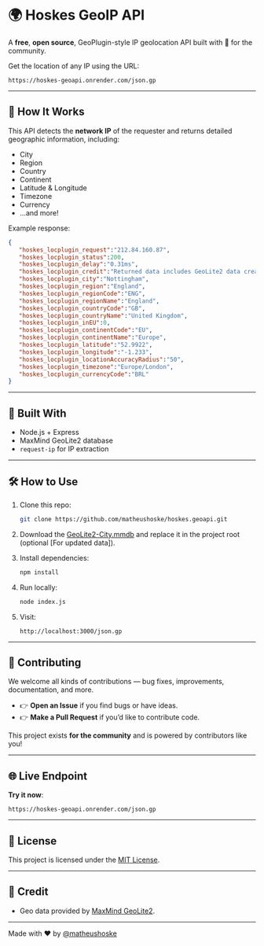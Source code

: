 # 🌍 Hoskes GeoIP API

A **free**, **open source**, GeoPlugin-style IP geolocation API built with 💙 for the community.

Get the location of any IP using the URL:

```
https://hoskes-geoapi.onrender.com/json.gp
```

---

## 🚀 How It Works

This API detects the **network IP** of the requester and returns detailed geographic information, including:

- City
- Region
- Country
- Continent
- Latitude & Longitude
- Timezone
- Currency
- ...and more!

Example response:
```json
{
   "hoskes_locplugin_request":"212.84.160.87",
   "hoskes_locplugin_status":200,
   "hoskes_locplugin_delay":"0.31ms",
   "hoskes_locplugin_credit":"Returned data includes GeoLite2 data created by MaxMind, available from <a href='https://www.maxmind.com'>https://www.maxmind.com</a>.",
   "hoskes_locplugin_city":"Nottingham",
   "hoskes_locplugin_region":"England",
   "hoskes_locplugin_regionCode":"ENG",
   "hoskes_locplugin_regionName":"England",
   "hoskes_locplugin_countryCode":"GB",
   "hoskes_locplugin_countryName":"United Kingdom",
   "hoskes_locplugin_inEU":0,
   "hoskes_locplugin_continentCode":"EU",
   "hoskes_locplugin_continentName":"Europe",
   "hoskes_locplugin_latitude":"52.9922",
   "hoskes_locplugin_longitude":"-1.233",
   "hoskes_locplugin_locationAccuracyRadius":"50",
   "hoskes_locplugin_timezone":"Europe/London",
   "hoskes_locplugin_currencyCode":"BRL"
}
```

---

## 🧠 Built With

- Node.js + Express
- MaxMind GeoLite2 database
- `request-ip` for IP extraction

---

## 🛠️ How to Use

1. Clone this repo:
   ```bash
   git clone https://github.com/matheushoske/hoskes.geoapi.git
   ```

2. Download the [GeoLite2-City.mmdb](https://dev.maxmind.com/geoip/geolite2-free-geolocation-data) and replace it in the project root (optional [For updated data]).

3. Install dependencies:
   ```bash
   npm install
   ```

4. Run locally:
   ```bash
   node index.js
   ```

5. Visit:
   ```
   http://localhost:3000/json.gp
   ```

---

## 🤝 Contributing

We welcome all kinds of contributions — bug fixes, improvements, documentation, and more.

- 👉 **Open an Issue** if you find bugs or have ideas.
- 👉 **Make a Pull Request** if you’d like to contribute code.

This project exists **for the community** and is powered by contributors like you!

---

## 🌐 Live Endpoint

**Try it now**:
```
https://hoskes-geoapi.onrender.com/json.gp
```

---

## 📄 License

This project is licensed under the [MIT License](LICENSE).

---

## 🙏 Credit

- Geo data provided by [MaxMind GeoLite2](https://www.maxmind.com).

---

Made with ❤️ by [@matheushoske](https://github.com/matheushoske)